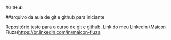 #GitHub

##arquivo da aula de git e github para iniciante

Repositório teste para o curso de git e github.
Link do meu Linkedin (Maicon Fiuza)<https://br.linkedin.com/in/maicon-fiuza>
